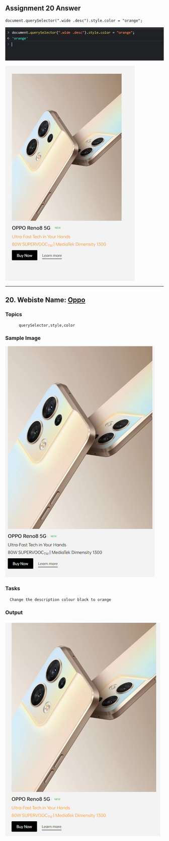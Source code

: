 ## Assignment 20 Answer

```
document.querySelector(".wide .desc").style.color = "orange";

```

![Code](./ss1.jpg)

![Output](./ss2.jpg)

---

## 20. Webiste Name: [Oppo](https://www.oppo.com/in/)

### Topics

          querySelector,style,color

### Sample Image

![Sample One](../Pic38.png)

### Tasks

      Change the description colour black to orange

### Output

![Output](../Pic39.png)